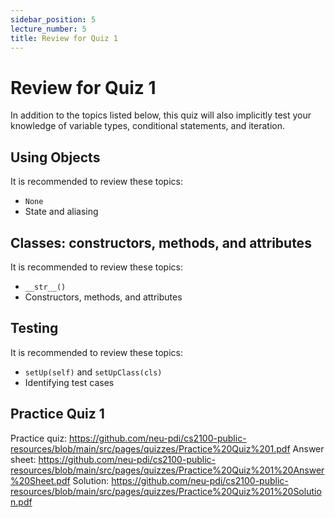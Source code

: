 ```yaml
---
sidebar_position: 5
lecture_number: 5
title: Review for Quiz 1
---
```


# Review for Quiz 1

In addition to the topics listed below, this quiz will also implicitly test your knowledge of variable types, conditional statements, and iteration.

## Using Objects

It is recommended to review these topics:
- `None`
- State and aliasing

## Classes: constructors, methods, and attributes

It is recommended to review these topics:
- `__str__()`
- Constructors, methods, and attributes

## Testing

It is recommended to review these topics:
- `setUp(self)` and `setUpClass(cls)`
- Identifying test cases

## Practice Quiz 1
Practice quiz: https://github.com/neu-pdi/cs2100-public-resources/blob/main/src/pages/quizzes/Practice%20Quiz%201.pdf
Answer sheet: https://github.com/neu-pdi/cs2100-public-resources/blob/main/src/pages/quizzes/Practice%20Quiz%201%20Answer%20Sheet.pdf
Solution: https://github.com/neu-pdi/cs2100-public-resources/blob/main/src/pages/quizzes/Practice%20Quiz%201%20Solution.pdf
